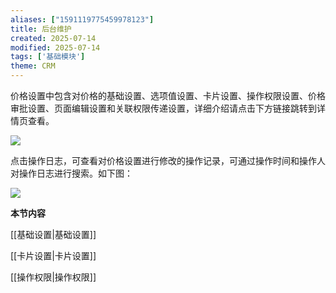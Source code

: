 ```yaml
---
aliases: ["1591119775459978123"]
title: 后台维护
created: 2025-07-14
modified: 2025-07-14
tags: ['基础模块']
theme: CRM
---
```


价格设置中包含对价格的基础设置、选项值设置、卡片设置、操作权限设置、价格审批设置、页面编辑设置和关联权限传递设置，详细介绍请点击下方链接跳转到详情页查看。

![](https://myhelpdoc.oss-cn-heyuan.aliyuncs.com/mdimages/56ddd906939d4b54c0d4c7726956a6b4.jpg)

点击操作日志，可查看对价格设置进行修改的操作记录，可通过操作时间和操作人对操作日志进行搜索。如下图：

![](https://myhelpdoc.oss-cn-heyuan.aliyuncs.com/mdimages/febbc72218fdfc65e11e36b1f330fbf0.jpg)

**本节内容**

[[基础设置|基础设置]]

[[卡片设置|卡片设置]]

[[操作权限|操作权限]]

